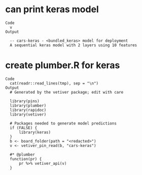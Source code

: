 # can print keras model

    Code
      v
    Output
      
      -- cars-keras - <bundled_keras> model for deployment 
      A sequential keras model with 2 layers using 10 features

# create plumber.R for keras

    Code
      cat(readr::read_lines(tmp), sep = "\n")
    Output
      # Generated by the vetiver package; edit with care
      
      library(pins)
      library(plumber)
      library(rapidoc)
      library(vetiver)
      
      # Packages needed to generate model predictions
      if (FALSE) {
          library(keras)
      }
      b <- board_folder(path = "<redacted>")
      v <- vetiver_pin_read(b, "cars-keras")
      
      #* @plumber
      function(pr) {
          pr %>% vetiver_api(v)
      }

